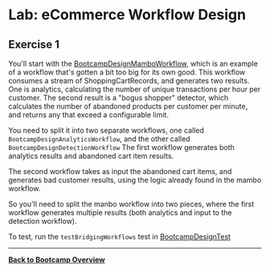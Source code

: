 <!--
Licensed to the Apache Software Foundation (ASF) under one
or more contributor license agreements.  See the NOTICE file
distributed with this work for additional information
regarding copyright ownership.  The ASF licenses this file
to you under the Apache License, Version 2.0 (the
"License"); you may not use this file except in compliance
with the License.  You may obtain a copy of the License at

  http://www.apache.org/licenses/LICENSE-2.0

Unless required by applicable law or agreed to in writing,
software distributed under the License is distributed on an
"AS IS" BASIS, WITHOUT WARRANTIES OR CONDITIONS OF ANY
KIND, either express or implied.  See the License for the
specific language governing permissions and limitations
under the License.
-->

# Lab: eCommerce Workflow Design

## Exercise 1

You'll start with the [BootcampDesignMamboWorkflow](src/provided/java/com/ververica/flink/training/provided/BootcampDesignMamboWorkflow.java),
which is an example of a workflow that's gotten a bit too big for its own good. This workflow
consumes a stream of ShoppingCartRecords, and generates two results. One is analytics,
calculating the number of unique transactions per hour per customer. The second
result is a "bogus shopper" detector, which calculates the number of abandoned
products per customer per minute, and returns any that exceed a configurable limit.

You need to split it into two separate workflows, one called `BootcampDesignAnalyticsWorkflow`,
and the other called `BootcampDesignDetectionWorkflow` The first workflow generates
both analytics results and abandoned cart item results.

The second workflow takes as input the abandoned cart items, and generates
bad customer results, using the logic already found in the mambo workflow.

So you'll need to split the manbo workflow into two pieces, where the first workflow
generates multiple results (both analytics and input to the detection workflow).

To test, run the `testBridgingWorkflows` test in [BootcampDesignTest](src/test/java/com/ververica/flink/training/exercises/BootcampDesignTest.java)

-----

[**Back to Bootcamp Overview**](../../README-Bootcamp.md)
